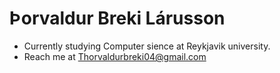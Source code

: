 # Þorvaldur Breki Lárusson 


* Currently studying Computer sience at Reykjavik university.
* Reach me at Thorvaldurbreki04@gmail.com

<!--* [LinkedIn](https://www.linkedin.com/in/johndoe) | [Twitter](https://twitter.com/johndoe) -->


<!--
**TTedy/TTedy** is a ✨ _special_ ✨ repository because its `README.md` (this file) appears on your GitHub profile.

Here are some ideas to get you started:

- 🔭 I’m currently working on ...
- 🌱 I’m currently learning ...
- 👯 I’m looking to collaborate on ...
- 🤔 I’m looking for help with ...
- 💬 Ask me about ...
- 📫 How to reach me: ...
- 😄 Pronouns: ...
- ⚡ Fun fact: ...
-->
